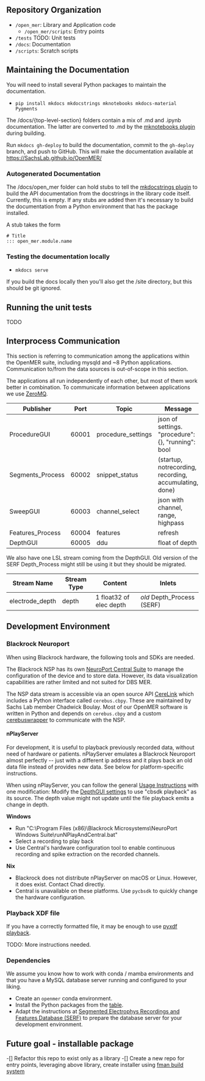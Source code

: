 ## Repository Organization

* `/open_mer`: Library and Application code
  * `/open_mer/scripts`: Entry points 
* `/tests` TODO: Unit tests
* `/docs`: Documentation
* `/scripts`: Scratch scripts

## Maintaining the Documentation

You will need to install several Python packages to maintain the documentation.

* `pip install mkdocs mkdocstrings mknotebooks mkdocs-material Pygments`

The /docs/{top-level-section} folders contain a mix of .md and .ipynb documentation. The latter are converted to .md by the [mknotebooks plugin](https://github.com/greenape/mknotebooks/projects) during building.

Run `mkdocs gh-deploy` to build the documentation, commit to the `gh-deploy` branch, and push to GitHub. This will make the documentation available at https://SachsLab.github.io/OpenMER/

### Autogenerated Documentation

The /docs/open_mer folder can hold stubs to tell the [mkdocstrings plugin](https://github.com/mkdocstrings/mkdocstrings) to build the API documentation from the docstrings in the library code itself. Currently, this is empty. If any stubs are added then it's necessary to build the documentation from a Python environment that has the package installed.

A stub takes the form

```
# Title
::: open_mer.module.name
```

### Testing the documentation locally

* `mkdocs serve`

If you build the docs locally then you'll also get the /site directory, but this should be git ignored.

## Running the unit tests

TODO

## Interprocess Communication

This section is referring to communication among the applications within the OpenMER suite, including mysqld and ~8 Python applications. Communication to/from the data sources is out-of-scope in this section.

The applications all run independently of each other, but most of them work better in combination. To communicate information between applications we use [ZeroMQ](https://zeromq.org/).

| Publisher         | Port  | Topic              | Message                                                | Subscribers       |
|-------------------|-------|--------------------|--------------------------------------------------------|-------------------|
| ProcedureGUI      | 60001 | procedure_settings | json of settings. "procedure": {}, "running": bool     | Segments_Process  |
| Segments_Process  | 60002 | snippet_status     | (startup, notrecording, recording, accumulating, done) | ProcedureGUI      |
| SweepGUI          | 60003 | channel_select     | json with channel, range, highpass                     | FeaturesGUI       |
| Features_Process  | 60004 | features           | refresh                                                | ProcedureGUI      |
| DepthGUI          | 60005 | ddu                | float of depth                                         | Segments_Process  |

We also have one LSL stream coming from the DepthGUI. Old version of the SERF Depth_Process might still be using it but they should be migrated. 

| Stream Name     | Stream Type | Content                 | Inlets                     |
|-----------------|-------------|-------------------------|----------------------------|
| electrode_depth | depth       | 1 float32 of elec depth | *old* Depth_Process (SERF) |

## Development Environment

### Blackrock Neuroport

When using Blackrock hardware, the following tools and SDKs are needed.

The Blackrock NSP has its own [NeuroPort Central Suite](https://www.blackrockmicro.com/technical-support/software-downloads/) to manage the configuration of the device and to store data. However, its data visualization capabilities are rather limited and not suited for DBS MER.

The NSP data stream is accessible via an open source API [CereLink](https://github.com/CerebusOSS/CereLink) which includes a Python interface called `cerebus.cbpy`. These are maintained by Sachs Lab member Chadwick Boulay. Most of our OpenMER software is written in Python and depends on `cerebus.cbpy` and a custom [cerebuswrapper](https://github.com/SachsLab/cerebuswrapper) to communicate with the NSP.

#### nPlayServer

For development, it is useful to playback previously recorded data, without need of hardware or patients.
nPlayServer emulates a Blackrock Neuroport almost perfectly -- just with a different ip address and it plays back an old data file instead of provides new data. See below for platform-specific instructions.

When using nPlayServer, you can follow the general [Usage Instructions](./usage-instructions.md) with one modification:
Modify the [DepthGUI settings](settings.md#depthguiini) to use "cbsdk playback" as its source. The depth value might not update until the file playback emits a change in depth.

**Windows**

* Run "C:\Program Files (x86)\Blackrock Microsystems\NeuroPort Windows Suite\runNPlayAndCentral.bat"
* Select a recording to play back
* Use Central's hardware configuration tool to enable continuous recording and spike extraction on the recorded channels.

**Nix**

* Blackrock does not distribute nPlayServer on macOS or Linux. However, it does exist. Contact Chad directly.
* Central is unavailable on these platforms. Use `pycbsdk` to quickly change the hardware configuration.

### Playback XDF file

If you have a correctly formatted file, it may be enough to use [pyxdf playback](https://github.com/xdf-modules/pyxdf/blob/main/pyxdf/examples/playback_lsl.py).

TODO: More instructions needed.

### Dependencies

We assume you know how to work with conda / mamba environments and that you have a MySQL database server running and configured to your liking.

* Create an `openmer` conda environment.
* Install the Python packages from the [table](preparing-distribution.md#required-python-packages).
* Adapt the instructions at [Segmented Electrophys Recordings and Features Database (SERF)](https://github.com/cboulay/SERF) to prepare the database server for your development environment.

## Future goal - installable package

-[] Refactor this repo to exist only as a library
-[] Create a new repo for entry points, leveraging above library, create installer using [fman build system](https://build-system.fman.io/)
